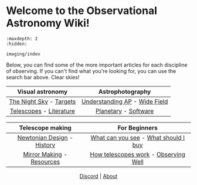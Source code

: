 # Welcome to the Observational Astronomy Wiki!

```{toctree}
:maxdepth: 2
:hidden:

imaging/index
```

Below, you can find some of the more important articles for each discipline of observing. If you can't find what you're looking for, you can use the search bar above. Clear skies!

<center>

|                Visual astronomy                 |                                      Astrophotography                                       |
| :---------------------------------------------: | :-----------------------------------------------------------------------------------------: |
| [The Night Sky](https://) - [Targets](https://) |                    [Understanding AP](https://) - [Wide Field](https://)                    |
| [Telescopes](https://) - [Literature](https://) | [Planetary](https://wiki.observational.space/imaging/planetary_imaging.html) - [Software](https://) |

|                  Telescope making                  |                        For Beginners                         |
| :------------------------------------------------: | :----------------------------------------------------------: |
| [Newtonian Design](https://) - [History](https://) | [What can you see](https://) - [What should I buy](https://) |
| [Mirror Making](https://) - [Resources](https://)  | [How telescopes work](https://) - [Observing Well](https://) |

[Discord](https://discord.gg/astronomy) | [About](https://)

</center>
